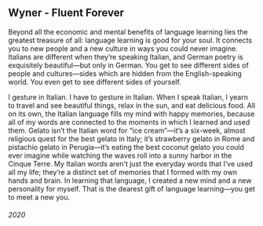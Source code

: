 ## Wyner - Fluent Forever

Beyond all the economic and mental benefits of language learning lies the greatest treasure of all: language learning is good for your soul.
It connects you to new people and a new culture in ways you could never imagine.
Italians are different when they’re speaking Italian, and German poetry is exquisitely beautiful—but only in German.
You get to see different sides of people and cultures—sides which are hidden from the English-speaking world.
You even get to see different sides of yourself.

I gesture in Italian.
I have to gesture in Italian.
When I speak Italian, I yearn to travel and see beautiful things, relax in the sun, and eat delicious food.
All on its own, the Italian language fills my mind with happy memories, because all of my words are connected to the moments in which I learned and used them.
Gelato isn’t the Italian word for “ice cream”—it’s a six-week, almost religious quest for the best gelato in Italy; it’s strawberry gelato in Rome and pistachio gelato in Perugia—it’s eating the best coconut gelato you could ever imagine while watching the waves roll into a sunny harbor in the Cinque Terre.
My Italian words aren’t just the everyday words that I’ve used all my life; they’re a distinct set of memories that I formed with my own hands and brain.
In learning that language, I created a new mind and a new personality for myself.
That is the dearest gift of language learning—you get to meet a new you.


###### 2020